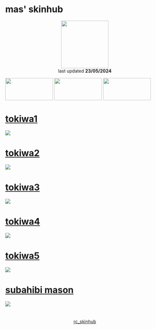 # mas' skinhub
<p align="center">
<a href="https://osu.ppy.sh/users/21821366">
  <img src="https://a.ppy.sh/21821366"  
       width="150"
       height="150"></a>
<br>
last updated <b>23/05/2024</b>
</p>

<a href="https://www.youtube.com/watch?v=kbbgypvGPgM">
<img src="https://i.imgur.com/uDyKiLi.png"
       width="151" 
       height="70"/></a>

<a href="https://github.com/1kimika/skinhub/blob/main/mas.md">
<img src="https://i.imgur.com/WPSNbSx.png"
       width="151" 
       height="70"/></a>

<a href="https://github.com/ryancranie/skinhub/blob/tyfh/aeshub.md">
<img src="https://i.imgur.com/nnkLwEo.png" 
       width="151" 
       height="70"/></a>

# [tokiwa1](https://github.com/ryancranie/skinhub/raw/tyfh/player/mas/tokiwa1.osk)
[![](https://i.imgur.com/zDc4bas.png)](https://github.com/ryancranie/skinhub/raw/tyfh/player/mas/tokiwa1.osk)

# [tokiwa2](https://github.com/ryancranie/skinhub/raw/tyfh/player/mas/tokiwa2.osk)
[![](https://i.imgur.com/I1hT2f5.png)](https://github.com/ryancranie/skinhub/raw/tyfh/player/mas/tokiwa2.osk)

# [tokiwa3](https://github.com/ryancranie/skinhub/raw/tyfh/player/mas/tokiwa3.osk)
[![](https://i.imgur.com/fBIDq7E.png)](https://github.com/ryancranie/skinhub/raw/tyfh/player/mas/tokiwa3.osk)

# [tokiwa4](https://github.com/ryancranie/skinhub/raw/tyfh/player/mas/tokiwa4.osk)
[![](https://i.imgur.com/xrkWFAl.png)](https://github.com/ryancranie/skinhub/raw/tyfh/player/mas/tokiwa4.osk)

# [tokiwa5](https://github.com/ryancranie/skinhub/raw/tyfh/player/mas/tokiwa5.osk)
[![](https://i.imgur.com/GFCYa91.png)](https://github.com/ryancranie/skinhub/raw/tyfh/player/mas/tokiwa5.osk)

# [subahibi mason](https://github.com/ryancranie/skinhub/raw/tyfh/player/mas/subahibi%20mas.osk)
[![](https://i.imgur.com/XKAbK7O.png)](https://github.com/ryancranie/skinhub/raw/tyfh/player/mas/subahibi%20mas.osk)

#
<p align="center">
  <a href="https://github.com/ryancranie/skinhub">rc_skinhub</a>
 </p>



